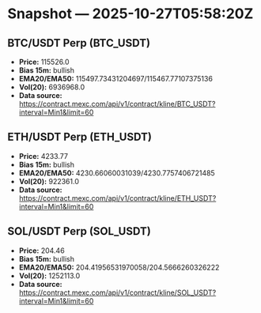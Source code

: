 # Snapshot — 2025-10-27T05:58:20Z

## BTC/USDT Perp (BTC_USDT)
- **Price:** 115526.0
- **Bias 15m:** bullish
- **EMA20/EMA50:** 115497.73431204697/115467.77107375136
- **Vol(20):** 6936968.0
- **Data source:** https://contract.mexc.com/api/v1/contract/kline/BTC_USDT?interval=Min1&limit=60

## ETH/USDT Perp (ETH_USDT)
- **Price:** 4233.77
- **Bias 15m:** bullish
- **EMA20/EMA50:** 4230.66060031039/4230.7757406721485
- **Vol(20):** 922361.0
- **Data source:** https://contract.mexc.com/api/v1/contract/kline/ETH_USDT?interval=Min1&limit=60

## SOL/USDT Perp (SOL_USDT)
- **Price:** 204.46
- **Bias 15m:** bullish
- **EMA20/EMA50:** 204.41956531970058/204.5666260326222
- **Vol(20):** 1252113.0
- **Data source:** https://contract.mexc.com/api/v1/contract/kline/SOL_USDT?interval=Min1&limit=60
